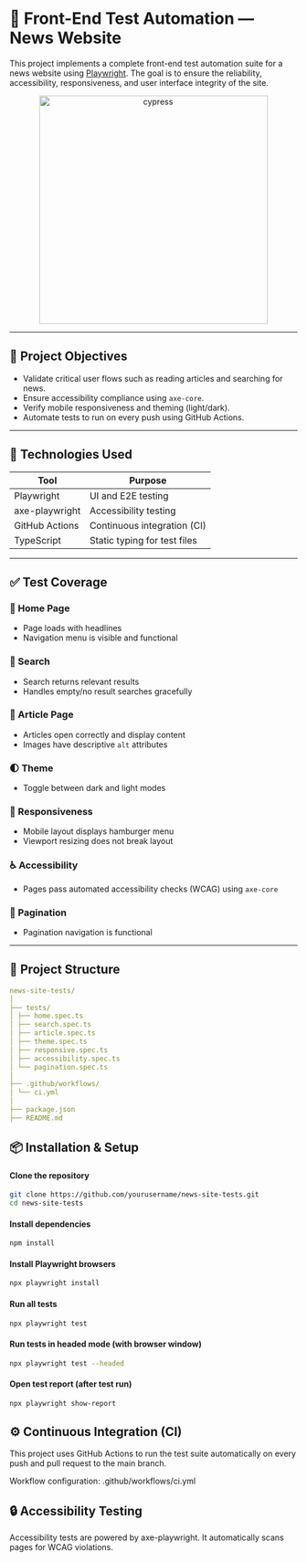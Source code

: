 # 🧪 Front-End Test Automation — News Website

This project implements a complete front-end test automation suite for a news website using [Playwright](https://playwright.dev). The goal is to ensure the reliability, accessibility, responsiveness, and user interface integrity of the site.

<p align="center">
  <img src="https://github.com/user-attachments/assets/28f56965-be4a-413c-9f21-a552e780ed9a" alt="cypress" width="400" />
</p>

---

## 📌 Project Objectives

- Validate critical user flows such as reading articles and searching for news.
- Ensure accessibility compliance using `axe-core`.
- Verify mobile responsiveness and theming (light/dark).
- Automate tests to run on every push using GitHub Actions.

---

## 🚀 Technologies Used

| Tool         | Purpose                            |
|--------------|------------------------------------|
| Playwright   | UI and E2E testing                 |
| axe-playwright | Accessibility testing           |
| GitHub Actions | Continuous integration (CI)     |
| TypeScript   | Static typing for test files       |

---

## ✅ Test Coverage

### 📄 Home Page
- Page loads with headlines
- Navigation menu is visible and functional

### 🔎 Search
- Search returns relevant results
- Handles empty/no result searches gracefully

### 📰 Article Page
- Articles open correctly and display content
- Images have descriptive `alt` attributes

### 🌓 Theme
- Toggle between dark and light modes

### 📱 Responsiveness
- Mobile layout displays hamburger menu
- Viewport resizing does not break layout

### ♿ Accessibility
- Pages pass automated accessibility checks (WCAG) using `axe-core`

### 🔁 Pagination
- Pagination navigation is functional

---

## 📂 Project Structure
```yaml
news-site-tests/
│
├── tests/
│ ├── home.spec.ts
│ ├── search.spec.ts
│ ├── article.spec.ts
│ ├── theme.spec.ts
│ ├── responsive.spec.ts
│ ├── accessibility.spec.ts
│ └── pagination.spec.ts
│
├── .github/workflows/
│ └── ci.yml
│
├── package.json
├── README.md
```

## 📦 Installation & Setup

#### Clone the repository
```bash
git clone https://github.com/yourusername/news-site-tests.git
cd news-site-tests
```

#### Install dependencies
```bash
npm install
```

#### Install Playwright browsers
```bash
npx playwright install
```

#### Run all tests
```bash
npx playwright test
```

#### Run tests in headed mode (with browser window)
```bash
npx playwright test --headed
```

#### Open test report (after test run)
```bash
npx playwright show-report
```

## ⚙️ Continuous Integration (CI)
This project uses GitHub Actions to run the test suite automatically on every push and pull request to the main branch.

Workflow configuration: .github/workflows/ci.yml

## 🔒 Accessibility Testing
Accessibility tests are powered by axe-playwright. It automatically scans pages for WCAG violations.
